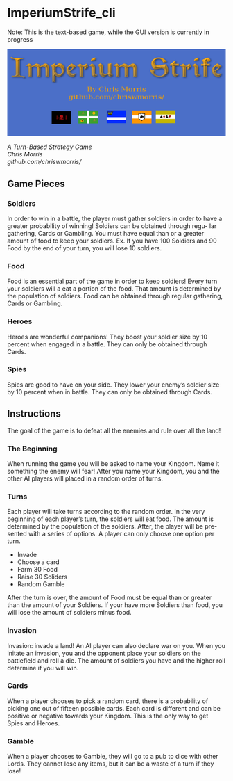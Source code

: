 # ImperiumStrife_cli

Note: This is the text-based game, while the GUI version is currently in progress

![alt text](https://github.com/chriswmorris/ImperiumStrife_cli/blob/master/title.png)
<i>
  
  
A Turn-Based Strategy Game <br>
Chris Morris <br>
github.com/chriswmorris/ <br>
</i>

<h2> Game Pieces </h2>

<h3> Soldiers </h3>
In order to win in a battle, the player must gather soldiers in order to have
a greater probability of winning! Soldiers can be obtained through regu-
lar gathering, Cards or Gambling. You must have equal than or a
greater amount of food to keep your soldiers.
Ex. If you have 100 Soldiers and 90 Food by the end of your turn, you
will lose 10 soldiers.


<h3> Food </h3>
Food is an essential part of the game in order to keep soldiers! Every turn
your soldiers will a eat a portion of the food. That amount is determined by
the population of soldiers. Food can be obtained through regular gathering,
Cards or Gambling.

<h3> Heroes </h3>
Heroes are wonderful companions! They boost your soldier size by 10 percent
when engaged in a battle. They can only be obtained through Cards.


<h3> Spies </h3>
Spies are good to have on your side. They lower your enemy’s soldier size by
10 percent when in battle. They can only be obtained through Cards.


<h2> Instructions </h2>

The goal of the game is to defeat all the enemies and rule over all the land!

<h3> The Beginning </h3>
When running the game you will be asked to name your Kingdom. Name it
something the enemy will fear! After you name your Kingdom, you and the
other AI players will placed in a random order of turns.

<h3> Turns </h3>
Each player will take turns according to the random order. In the very
beginning of each player’s turn, the soldiers will eat food. The amount is
determined by the population of the soldiers. After, the player will be pre-
sented with a series of options. A player can only choose one option per turn.

<ul>
  <li>Invade </li>
  <li>Choose a card </li>
  <li>Farm 30 Food </li>
  <li>Raise 30 Soliders </li>
  <li>Random Gamble </li>
</ul>


After the turn is over, the amount of Food must be equal than or greater
than the amount of your Soldiers. If your have more Soldiers than food, you
will lose the amount of soldiers minus food.

<h3> Invasion </h3>
Invasion: invade a land! An AI player can also declare war on you. When you initate an invasion, you and the opponent place your soldiers on the battlefield and roll a die. The amount of soldiers you have and the higher roll determine if you will win.

<h3> Cards </h3>
When a player chooses to pick a random card, there is a probability of picking
one out of fifteen possible cards. Each card is different and can be positive
or negative towards your Kingdom. This is the only way to get Spies and
Heroes.

<h3> Gamble </h3>
When a player chooses to Gamble, they will go to a pub to dice with other
Lords. They cannot lose any items, but it can be a waste of a turn if they
lose!
